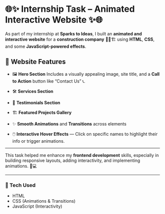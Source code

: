 # 🌐✨ Internship Task – Animated Interactive Website ✨🌐

As part of my internship at **Sparks to Ideas**, I built an **animated and interactive website** for a **construction company** 👷‍♂️🏗️ using **HTML**, **CSS**, and some **JavaScript-powered effects**.

## 🔹 Website Features

* 🖼️ **Hero Section**
  Includes a visually appealing image, site title, and a **Call to Action** button like “Contact Us” 📞.

* 🛠️ **Services Section**

* 💬 **Testimonials Section**

* 🏗️ **Featured Projects Gallery**

* ✨ **Smooth Animations** and **Transitions** across elements

* 🖱️ **Interactive Hover Effects**
  — Click on specific names to highlight their info or trigger animations.

---

This task helped me enhance my **frontend development** skills, especially in building responsive layouts, adding interactivity, and implementing animations. 💪💻

---

### 🚀 Tech Used

* HTML
* CSS (Animations & Transitions)
* JavaScript (Interactivity)



